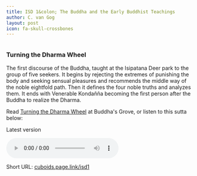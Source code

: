 ```yaml
---
title: ISD 1&colon; The Buddha and the Early Buddhist Teachings
author: C. van Gog
layout: post
icon: fa-skull-crossbones
---
```


<span class="image left"><img src="{{ 'assets/images/deer.jpg' | relative_url }}" alt="" /></span>

<p><h3>Turning the Dharma Wheel</h3></p>

<p>The first discourse of the Buddha, taught at the Isipatana Deer park to the group of five seekers. 
It begins by rejecting the extremes of punishing the body and seeking sensual pleasures and recommends the middle way of the 
noble eightfold path. Then it defines the four noble truths and analyzes them. It ends with Venerable Kondañña becoming the first person after the Buddha to realize the Dharma.</p>

<p>Read <a href="https://sites.google.com/view/buddhasgrove/suttas/turning-the-dharma-wheel">Turning the Dharma Wheel</a> at Buddha's Grove, or listen to this sutta below:</p>

Latest version

<audio controls>
  <source src={{ 'assets/audio/turning-the-dharma-wheel.mp3' | relative_url }} type="audio/mp3">
Your browser does not support the audio element.
</audio>
  
<p>Short URL: <a href="https://cuboids.page.link/isd1">cuboids.page.link/isd1</a></p> 
